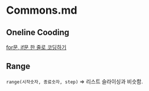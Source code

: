 # Commons.md

## Oneline Cooding
[for문, if문 한 줄로 코딩하기](https://leedakyeong.tistory.com/entry/python-for%EB%AC%B8-if%EB%AC%B8-%ED%95%9C-%EC%A4%84%EB%A1%9C-%EC%BD%94%EB%94%A9%ED%95%98%EA%B8%B0)  

## Range
`range(시작숫자, 종료숫자, step)` => 리스트 슬라이싱과 비슷함.